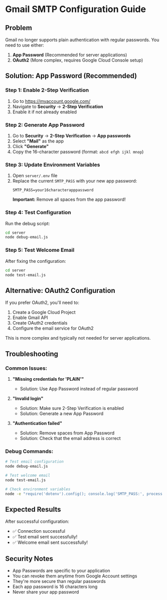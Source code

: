 # Gmail SMTP Configuration Guide

## Problem
Gmail no longer supports plain authentication with regular passwords. You need to use either:
1. **App Password** (Recommended for server applications)
2. **OAuth2** (More complex, requires Google Cloud Console setup)

## Solution: App Password (Recommended)

### Step 1: Enable 2-Step Verification
1. Go to https://myaccount.google.com/
2. Navigate to **Security** → **2-Step Verification**
3. Enable it if not already enabled

### Step 2: Generate App Password
1. Go to **Security** → **2-Step Verification** → **App passwords**
2. Select **"Mail"** as the app
3. Click **"Generate"**
4. Copy the 16-character password (format: `abcd efgh ijkl mnop`)

### Step 3: Update Environment Variables
1. Open `server/.env` file
2. Replace the current `SMTP_PASS` with your new app password:
   ```
   SMTP_PASS=your16characterapppassword
   ```
   **Important:** Remove all spaces from the app password!

### Step 4: Test Configuration
Run the debug script:
```bash
cd server
node debug-email.js
```

### Step 5: Test Welcome Email
After fixing the configuration:
```bash
cd server
node test-email.js
```

## Alternative: OAuth2 Configuration

If you prefer OAuth2, you'll need to:

1. Create a Google Cloud Project
2. Enable Gmail API
3. Create OAuth2 credentials
4. Configure the email service for OAuth2

This is more complex and typically not needed for server applications.

## Troubleshooting

### Common Issues:

1. **"Missing credentials for 'PLAIN'"**
   - Solution: Use App Password instead of regular password

2. **"Invalid login"**
   - Solution: Make sure 2-Step Verification is enabled
   - Solution: Generate a new App Password

3. **"Authentication failed"**
   - Solution: Remove spaces from App Password
   - Solution: Check that the email address is correct

### Debug Commands:

```bash
# Test email configuration
node debug-email.js

# Test welcome email
node test-email.js

# Check environment variables
node -e "require('dotenv').config(); console.log('SMTP_PASS:', process.env.SMTP_PASS ? 'SET' : 'NOT SET');"
```

## Expected Results

After successful configuration:
- ✅ Connection successful
- ✅ Test email sent successfully!
- ✅ Welcome email sent successfully!

## Security Notes

- App Passwords are specific to your application
- You can revoke them anytime from Google Account settings
- They're more secure than regular passwords
- Each app password is 16 characters long
- Never share your app password 
